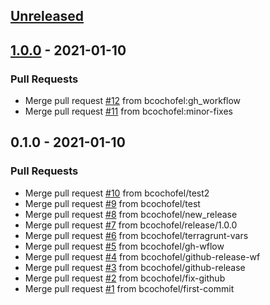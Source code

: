 <a name="unreleased"></a>
## [Unreleased]


<a name="1.0.0"></a>
## [1.0.0] - 2021-01-10
### Pull Requests
- Merge pull request [#12](https://github.com/bcochofel/terragrunt-azure-infrastructure/issues/12) from bcochofel:gh_workflow
- Merge pull request [#11](https://github.com/bcochofel/terragrunt-azure-infrastructure/issues/11) from bcochofel:minor-fixes


<a name="0.1.0"></a>
## 0.1.0 - 2021-01-10
### Pull Requests
- Merge pull request [#10](https://github.com/bcochofel/terragrunt-azure-infrastructure/issues/10) from bcochofel/test2
- Merge pull request [#9](https://github.com/bcochofel/terragrunt-azure-infrastructure/issues/9) from bcochofel/test
- Merge pull request [#8](https://github.com/bcochofel/terragrunt-azure-infrastructure/issues/8) from bcochofel/new_release
- Merge pull request [#7](https://github.com/bcochofel/terragrunt-azure-infrastructure/issues/7) from bcochofel/release/1.0.0
- Merge pull request [#6](https://github.com/bcochofel/terragrunt-azure-infrastructure/issues/6) from bcochofel/terragrunt-vars
- Merge pull request [#5](https://github.com/bcochofel/terragrunt-azure-infrastructure/issues/5) from bcochofel/gh-wflow
- Merge pull request [#4](https://github.com/bcochofel/terragrunt-azure-infrastructure/issues/4) from bcochofel/github-release-wf
- Merge pull request [#3](https://github.com/bcochofel/terragrunt-azure-infrastructure/issues/3) from bcochofel/github-release
- Merge pull request [#2](https://github.com/bcochofel/terragrunt-azure-infrastructure/issues/2) from bcochofel/fix-github
- Merge pull request [#1](https://github.com/bcochofel/terragrunt-azure-infrastructure/issues/1) from bcochofel/first-commit


[Unreleased]: https://github.com/bcochofel/terragrunt-azure-infrastructure/compare/1.0.0...HEAD
[1.0.0]: https://github.com/bcochofel/terragrunt-azure-infrastructure/compare/0.1.0...1.0.0
